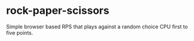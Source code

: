 # rock-paper-scissors

Simple browser based RPS that plays against a random choice CPU first to five points.
